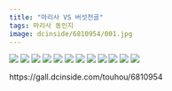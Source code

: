 ```yaml
---
title: "마리사 VS 버섯전골"
tags: 마리사 동인지
image: dcinside/6810954/001.jpg
---
```

<img src="{{ site.nasurl }}/dcinside/6810954/001.jpg"/>
<img src="{{ site.nasurl }}/dcinside/6810954/002.jpg"/>
<img src="{{ site.nasurl }}/dcinside/6810954/003.jpg"/>
<img src="{{ site.nasurl }}/dcinside/6810954/004.jpg"/>
<img src="{{ site.nasurl }}/dcinside/6810954/005.jpg"/>
<img src="{{ site.nasurl }}/dcinside/6810954/006.jpg"/>
<img src="{{ site.nasurl }}/dcinside/6810954/007.jpg"/>
<img src="{{ site.nasurl }}/dcinside/6810954/008.jpg"/>
<img src="{{ site.nasurl }}/dcinside/6810954/009.jpg"/>
<img src="{{ site.nasurl }}/dcinside/6810954/010.jpg"/>
<img src="{{ site.nasurl }}/dcinside/6810954/011.jpg"/>
<img src="{{ site.nasurl }}/dcinside/6810954/012.jpg"/>
<br/>
<p id="refer">https://gall.dcinside.com/touhou/6810954</p>